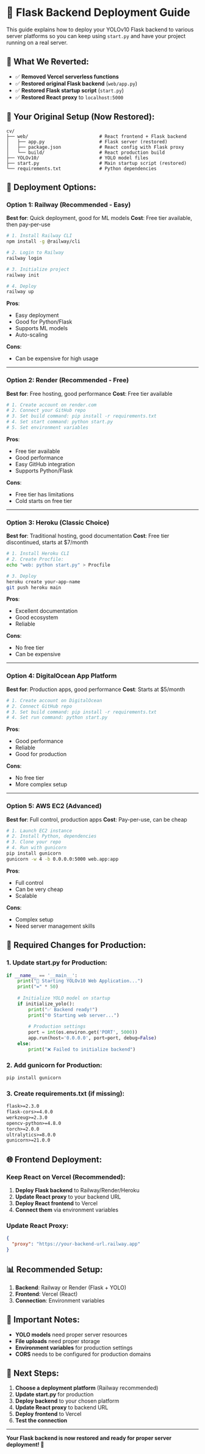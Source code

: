 # 🚀 Flask Backend Deployment Guide

This guide explains how to deploy your YOLOv10 Flask backend to various server platforms so you can keep using `start.py` and have your project running on a real server.

## 🔄 **What We Reverted:**

- ✅ **Removed Vercel serverless functions**
- ✅ **Restored original Flask backend** (`web/app.py`)
- ✅ **Restored Flask startup script** (`start.py`)
- ✅ **Restored React proxy** to `localhost:5000`

## 🎯 **Your Original Setup (Now Restored):**

```
cv/
├── web/                          # React frontend + Flask backend
│   ├── app.py                    # Flask server (restored)
│   ├── package.json              # React config with Flask proxy
│   └── build/                    # React production build
├── YOLOv10/                      # YOLO model files
├── start.py                      # Main startup script (restored)
└── requirements.txt              # Python dependencies
```

## 🚀 **Deployment Options:**

### **Option 1: Railway (Recommended - Easy)**
**Best for**: Quick deployment, good for ML models
**Cost**: Free tier available, then pay-per-use

```bash
# 1. Install Railway CLI
npm install -g @railway/cli

# 2. Login to Railway
railway login

# 3. Initialize project
railway init

# 4. Deploy
railway up
```

**Pros**: 
- Easy deployment
- Good for Python/Flask
- Supports ML models
- Auto-scaling

**Cons**: 
- Can be expensive for high usage

---

### **Option 2: Render (Recommended - Free)**
**Best for**: Free hosting, good performance
**Cost**: Free tier available

```bash
# 1. Create account on render.com
# 2. Connect your GitHub repo
# 3. Set build command: pip install -r requirements.txt
# 4. Set start command: python start.py
# 5. Set environment variables
```

**Pros**: 
- Free tier available
- Good performance
- Easy GitHub integration
- Supports Python/Flask

**Cons**: 
- Free tier has limitations
- Cold starts on free tier

---

### **Option 3: Heroku (Classic Choice)**
**Best for**: Traditional hosting, good documentation
**Cost**: Free tier discontinued, starts at $7/month

```bash
# 1. Install Heroku CLI
# 2. Create Procfile:
echo "web: python start.py" > Procfile

# 3. Deploy
heroku create your-app-name
git push heroku main
```

**Pros**: 
- Excellent documentation
- Good ecosystem
- Reliable

**Cons**: 
- No free tier
- Can be expensive

---

### **Option 4: DigitalOcean App Platform**
**Best for**: Production apps, good performance
**Cost**: Starts at $5/month

```bash
# 1. Create account on DigitalOcean
# 2. Connect GitHub repo
# 3. Set build command: pip install -r requirements.txt
# 4. Set run command: python start.py
```

**Pros**: 
- Good performance
- Reliable
- Good for production

**Cons**: 
- No free tier
- More complex setup

---

### **Option 5: AWS EC2 (Advanced)**
**Best for**: Full control, production apps
**Cost**: Pay-per-use, can be cheap

```bash
# 1. Launch EC2 instance
# 2. Install Python, dependencies
# 3. Clone your repo
# 4. Run with gunicorn
pip install gunicorn
gunicorn -w 4 -b 0.0.0.0:5000 web.app:app
```

**Pros**: 
- Full control
- Can be very cheap
- Scalable

**Cons**: 
- Complex setup
- Need server management skills

## 🔧 **Required Changes for Production:**

### **1. Update start.py for Production:**
```python
if __name__ == '__main__':
    print("🚀 Starting YOLOv10 Web Application...")
    print("=" * 50)
    
    # Initialize YOLO model on startup
    if initialize_yolo():
        print("✅ Backend ready!")
        print("🌐 Starting web server...")
        
        # Production settings
        port = int(os.environ.get('PORT', 5000))
        app.run(host='0.0.0.0', port=port, debug=False)
    else:
        print("❌ Failed to initialize backend")
```

### **2. Add gunicorn for Production:**
```bash
pip install gunicorn
```

### **3. Create requirements.txt (if missing):**
```txt
flask>=2.3.0
flask-cors>=4.0.0
werkzeug>=2.3.0
opencv-python>=4.8.0
torch>=2.0.0
ultralytics>=8.0.0
gunicorn>=21.0.0
```

## 🌐 **Frontend Deployment:**

### **Keep React on Vercel (Recommended):**
1. **Deploy Flask backend** to Railway/Render/Heroku
2. **Update React proxy** to your backend URL
3. **Deploy React frontend** to Vercel
4. **Connect them** via environment variables

### **Update React Proxy:**
```json
{
  "proxy": "https://your-backend-url.railway.app"
}
```

## 📊 **Recommended Setup:**

1. **Backend**: Railway or Render (Flask + YOLO)
2. **Frontend**: Vercel (React)
3. **Connection**: Environment variables

## 🚨 **Important Notes:**

- **YOLO models** need proper server resources
- **File uploads** need proper storage
- **Environment variables** for production settings
- **CORS** needs to be configured for production domains

## 🎯 **Next Steps:**

1. **Choose a deployment platform** (Railway recommended)
2. **Update start.py** for production
3. **Deploy backend** to your chosen platform
4. **Update React proxy** to backend URL
5. **Deploy frontend** to Vercel
6. **Test the connection**

---

**Your Flask backend is now restored and ready for proper server deployment! 🎉**
